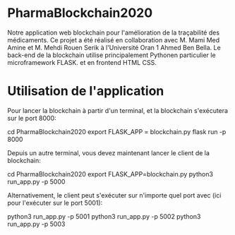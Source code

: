 # PharmaBlockchain2020
Notre application web blockchain pour l'amélioration de la traçabilité des médicaments. Ce projet a été réalisé en collaboration avec M. Mami Med Amine et M. Mehdi Rouen Serik à l'Université Oran 1 Ahmed Ben Bella. Le back-end de la blockchain utilise principalement Pythonen particulier le microframework FLASK. et en frontend HTML CSS.



# Utilisation de l'application 

Pour lancer la blockchain à partir d'un terminal, et la blockchain s'exécutera sur le port 8000:



   cd  PharmaBlockchain2020
   export FLASK_APP = blockchain.py 
   flask run -p 8000
   
   
   
   
Depuis un autre terminal, vous devez maintenant lancer le client de la blockchain:
   
   
   
   
   cd PharmaBlockchain2020
   export FLASK_APP=blockchain.py
   python3 run_app.py -p 5000
   
   
   
Alternativement, le client peut s'exécuter sur n'importe quel port avec (ici pour l'exécuter sur le port 5001):




   python3 run_app.py -p 5001
   python3 run_app.py -p 5002
   python3 run_app.py -p 5003
  
   
    
